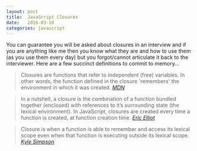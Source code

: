 ```yaml
---
layout: post
title:  JavaScript Closures
date:   2016-03-10
categories: javascript
---
```


You can guarantee you will be asked about closures in an interview and if you are anything like me then you know what they are and how to use them (as you use them every day) but you forgot/cannot articulate it back to the interviewer. Here are a few succinct definitions to commit to memory...


> Closures are functions that refer to independent (free) variables. In other words, the function defined in the closure 'remembers' the environment in which it was created.
<cite>[MDN](https://developer.mozilla.org/en/docs/Web/JavaScript/Closures)</cite>

> In a nutshell, a closure is the combination of a function bundled together (enclosed) with references to it’s surrounding state (the lexical environment). In JavaScript, closures are created every time a function is created, at function creation time.
<cite>[Eric Elliot](https://medium.com/javascript-scene/master-the-javascript-interview-what-is-a-closure-b2f0d2152b36#.b5xs2c1kj)</cite>

> Closure is when a function is able to remember and access its lexical scope even when that function is executing outside its lexical scope.
<cite>[Kyle Simpson](https://github.com/getify/You-Dont-Know-JS/blob/master/scope%20&%20closures/ch5.md)</cite>